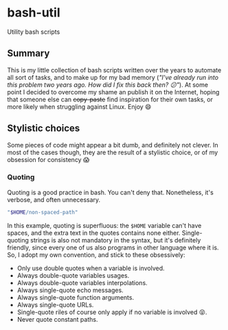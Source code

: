 # bash-util
Utility bash scripts

## Summary
This is my little collection of bash scripts written over the
years to automate all sort of tasks, and to make up for my bad
memory (*"I've already run into this problem two years ago. How
did I fix this back then? 😕"*). At some point I decided to overcome
my shame an publish it on the Internet, hoping that someone else
can ~~copy-paste~~ find inspiration for their own tasks, or more
likely when struggling against Linux. Enjoy 😄

## Stylistic choices
Some pieces of code might appear a bit dumb, and definitely not clever.
In most of the cases though, they are the result of a stylistic
choice, or of my obsession for consistency 😱

### Quoting
Quoting is a good practice in bash. You can't deny that. Nonetheless,
it's verbose, and often unnecessary.
```bash
"$HOME/non-spaced-path"
```
In this example, quoting is superfluous: the `$HOME` variable can't
have spaces, and the extra text in the quotes contains none either.
Single-quoting strings is also not mandatory in the syntax, but it's
definitely friendly, since every one of us also programs in other
language where it is. So, I adopt my own convention, and stick to
these obsessively:

- Only use double quotes when a variable is involved.
- Always double-quote variables usages.
- Always double-quote variables interpolations.
- Always single-quote echo messages.
- Always single-quote function arguments.
- Always single-quote URLs.
- Single-quote riles of course only apply if no variable is involved
😝.
- Never quote constant paths.
